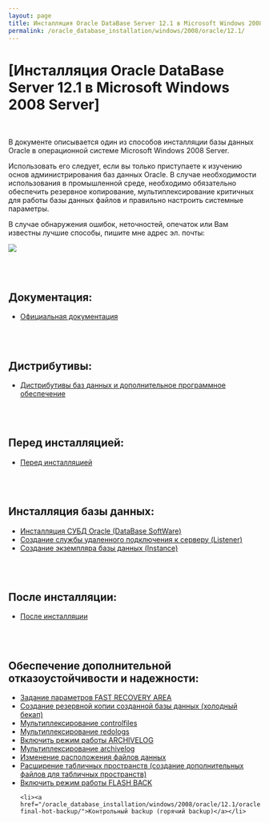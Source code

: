 ```yaml
---
layout: page
title: Инсталляция Oracle DataBase Server 12.1 в Microsoft Windows 2008 Server
permalink: /oracle_database_installation/windows/2008/oracle/12.1/
---
```


# [Инсталляция Oracle DataBase Server 12.1 в Microsoft Windows 2008 Server]

<br/>

В документе описывается один из способов инсталляции базы данных Oracle в операционной системе Microsoft Windows 2008 Server.

Использовать его следует, если вы только приступаете к изучению основ администрирования баз данных Oracle. В случае необходимости использования в промышленной среде, необходимо обязательно обеспечить резервное копирование, мультиплексирование критичных для работы базы данных файлов и правильно настроить системные параметры.

В случае обнаружения ошибок, неточностей, опечаток или Вам известны лучшие способы, пишите мне адрес эл. почты:


<div>
	<img src="http://img.fotografii.org/a3333333mail.gif" border="0">
</div>



<br/><br/>
<h2>Документация:</h2>

<ul>
	<li><a href="/oracle_database_installation/windows/2008/oracle/12.1/docs/">Официальная документация</a><br/></li>
</ul>


<br/><br/>
<h2>Дистрибутивы:</h2>


<ul>
	<li><a href="/oracle_database_installation/windows/2008/oracle/12.1/distrib/">Дистрибутивы баз данных и дополнительное программное обеспечение</a><br/></li>
</ul>



<br/><br/>
<h2>Перед инсталляцией:</h2>

<ul>
	<li><a href="/oracle_database_installation/windows/2008/oracle/12.1/steps-before-installaion/">Перед инсталляцией</a></li>
</ul>


<br/><br/>
<h2>Инсталляция базы данных:</h2>
<ul>
	<li><a href="/oracle_database_installation/windows/2008/oracle/12.1/oracle-database-software-installation/">Инсталляция СУБД Oracle (DataBase SoftWare)</a></li>
	<li><a href="/oracle_database_installation/windows/2008/oracle/12.1/oracle-listener-creation/">Создание службы удаленного подключения к серверу (Listener)</a></li>
	<li><a href="/oracle_database_installation/windows/2008/oracle/12.1/oracle-instance-creation/">Создание экземпляра базы данных (Instance)</a></li>
</ul>


<br/><br/>
<h2>После инсталляции:</h2>
<ul>
	<li><a href="/oracle_database_installation/windows/2008/oracle/12.1/steps-after-installation/">После инсталляции</a></li>
</ul>


<br/><br/>
<h2>Обеспечение дополнительной отказоустойчивости и надежности:</h2>


<ul>
	<li><a href="/oracle_database_installation/windows/2008/oracle/12.1/oracle-setup-fast-recovery-area-params/">Задание параметров FAST RECOVERY AREA</a></li>
	<li><a href="/oracle_database_installation/windows/2008/oracle/12.1/oracle-cold-backup/"> Создание резервной копии созданной базы данных (холодный бекап)</a></li>
	<li><a href="/oracle_database_installation/windows/2008/oracle/12.1/oracle-multiplex-controlfiles/">Мультиплексирование controlfiles</a></li>
	<li><a href="/oracle_database_installation/windows/2008/oracle/12.1/oracle-multiplex-redologs/">Мультиплексирование redologs</a></li>
	<li><a href="/oracle_database_installation/windows/2008/oracle/12.1/enable-archivelog-mod/">Включить режим работы ARCHIVELOG</a></li>
	<li><a href="/oracle_database_installation/windows/2008/oracle/12.1/oracle-multiplex-archivelogs/">Мультиплексирование archivelog</a></li>
	<li><a href="/oracle_database_installation/windows/2008/oracle/12.1/oracle-change-default-datafile-location/">Изменение расположения файлов данных</a></li>
	<li><a href="/oracle_database_installation/windows/2008/oracle/12.1/oracle-additionals-datafiles/">Расширение табличных пространств (создание дополнительных файлов для табличных пространств)</a></li>
	<li><a href="/oracle_database_installation/windows/2008/oracle/12.1/enable-flashback-mod/">Включить режим работы FLASH BACK</a></li>

	<li><a href="/oracle_database_installation/windows/2008/oracle/12.1/oracle-final-hot-backup/">Контрольный backup (горячий backup)</a></li>

</ul>
